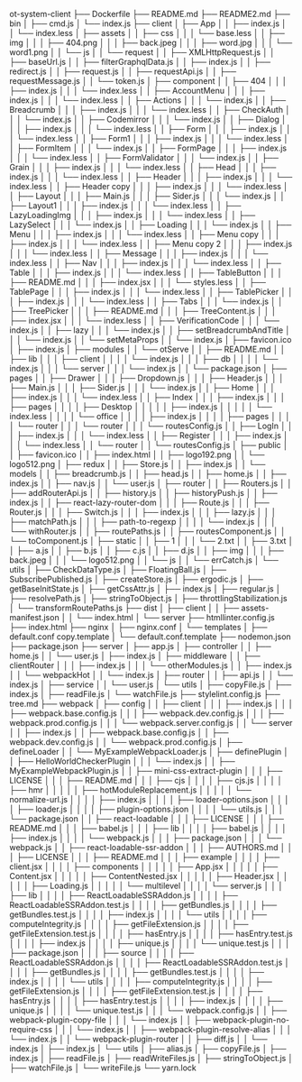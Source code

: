 ot-system-client
├── Dockerfile
├── README.md
├── README2.md
├── bin
│   ├── cmd.js
│   └── index.js
├── client
│   ├── App
│   │   ├── index.js
│   │   └── index.less
│   ├── assets
│   │   ├── css
│   │   │   └── base.less
│   │   ├── img
│   │   │   ├── 404.png
│   │   │   ├── back.jpeg
│   │   │   ├── word.jpg
│   │   │   └── word1.png
│   │   └── js
│   │       └── request
│   │           ├── XMLHttpRequest.js
│   │           ├── baseUrl.js
│   │           ├── filterGraphqlData.js
│   │           ├── index.js
│   │           ├── redirect.js
│   │           ├── request.js
│   │           ├── requestApi.js
│   │           ├── requestMessage.js
│   │           └── token.js
│   ├── component
│   │   ├── 404
│   │   │   ├── index.js
│   │   │   └── index.less
│   │   ├── AccountMenu
│   │   │   ├── index.js
│   │   │   └── index.less
│   │   ├── Actions
│   │   │   └── index.js
│   │   ├── Breadcrumb
│   │   │   ├── index.js
│   │   │   └── index.less
│   │   ├── CheckAuth
│   │   │   └── index.js
│   │   ├── Codemirror
│   │   │   └── index.js
│   │   ├── Dialog
│   │   │   ├── index.js
│   │   │   └── index.less
│   │   ├── Form
│   │   │   ├── index.js
│   │   │   └── index.less
│   │   ├── Form1
│   │   │   ├── index.js
│   │   │   └── index.less
│   │   ├── FormItem
│   │   │   └── index.js
│   │   ├── FormPage
│   │   │   ├── index.js
│   │   │   └── index.less
│   │   ├── FormValidator
│   │   │   └── index.js
│   │   ├── Grain
│   │   │   ├── index.js
│   │   │   └── index.less
│   │   ├── Head
│   │   │   ├── index.js
│   │   │   └── index.less
│   │   ├── Header
│   │   │   ├── index.js
│   │   │   └── index.less
│   │   ├── Header copy
│   │   │   ├── index.js
│   │   │   └── index.less
│   │   ├── Layout
│   │   │   ├── Main.js
│   │   │   ├── Sider.js
│   │   │   └── index.js
│   │   ├── Layout1
│   │   │   ├── index.js
│   │   │   └── index.less
│   │   ├── LazyLoadingImg
│   │   │   ├── index.js
│   │   │   └── index.less
│   │   ├── LazySelect
│   │   │   └── index.js
│   │   ├── Loading
│   │   │   └── index.js
│   │   ├── Menu
│   │   │   ├── index.js
│   │   │   └── index.less
│   │   ├── Menu copy
│   │   │   ├── index.js
│   │   │   └── index.less
│   │   ├── Menu copy 2
│   │   │   ├── index.js
│   │   │   └── index.less
│   │   ├── Message
│   │   │   ├── index.js
│   │   │   └── index.less
│   │   ├── Nav
│   │   │   ├── index.js
│   │   │   └── index.less
│   │   ├── Table
│   │   │   ├── index.js
│   │   │   └── index.less
│   │   ├── TableButton
│   │   │   ├── README.md
│   │   │   ├── index.jsx
│   │   │   └── styles.less
│   │   ├── TablePage
│   │   │   ├── index.js
│   │   │   └── index.less
│   │   ├── TablePicker
│   │   │   ├── index.js
│   │   │   └── index.less
│   │   ├── Tabs
│   │   │   └── index.js
│   │   ├── TreePicker
│   │   │   ├── README.md
│   │   │   ├── TreeContent.js
│   │   │   ├── index.jsx
│   │   │   └── index.less
│   │   ├── VerificationCode
│   │   │   └── index.js
│   │   ├── lazy
│   │   │   └── index.js
│   │   ├── setBreadcrumbAndTitle
│   │   │   └── index.js
│   │   └── setMetaProps
│   │       └── index.js
│   ├── favicon.ico
│   ├── index.js
│   ├── modules
│   │   └── otServe
│   │       ├── README.md
│   │       ├── lib
│   │       │   ├── client
│   │       │   │   └── index.js
│   │       │   ├── db
│   │       │   │   └── index.js
│   │       │   └── server
│   │       │       └── index.js
│   │       └── package.json
│   ├── pages
│   │   ├── Drawer
│   │   │   ├── Dropdown.js
│   │   │   ├── Header.js
│   │   │   ├── Main.js
│   │   │   ├── Sider.js
│   │   │   └── index.js
│   │   ├── Home
│   │   │   ├── index.js
│   │   │   └── index.less
│   │   ├── Index
│   │   │   ├── index.js
│   │   │   ├── pages
│   │   │   │   ├── Desktop
│   │   │   │   │   ├── index.js
│   │   │   │   │   └── index.less
│   │   │   │   └── office
│   │   │   │       ├── index.js
│   │   │   │       ├── pages
│   │   │   │       └── router
│   │   │   └── router
│   │   │       └── routesConfig.js
│   │   ├── LogIn
│   │   │   ├── index.js
│   │   │   └── index.less
│   │   ├── Register
│   │   │   ├── index.js
│   │   │   └── index.less
│   │   └── router
│   │       └── routesConfig.js
│   ├── public
│   │   ├── favicon.ico
│   │   ├── index.html
│   │   ├── logo192.png
│   │   └── logo512.png
│   ├── redux
│   │   ├── Store.js
│   │   ├── index.js
│   │   └── models
│   │       ├── breadcrumb.js
│   │       ├── head.js
│   │       ├── home.js
│   │       ├── index.js
│   │       ├── nav.js
│   │       └── user.js
│   ├── router
│   │   ├── Routers.js
│   │   ├── addRouterApi.js
│   │   ├── history.js
│   │   ├── historyPush.js
│   │   ├── index.js
│   │   ├── react-lazy-router-dom
│   │   │   ├── Route.js
│   │   │   ├── Router.js
│   │   │   ├── Switch.js
│   │   │   ├── index.js
│   │   │   ├── lazy.js
│   │   │   ├── matchPath.js
│   │   │   ├── path-to-regexp
│   │   │   │   └── index.js
│   │   │   └── withRouter.js
│   │   ├── routePaths.js
│   │   ├── routesComponent.js
│   │   └── toComponent.js
│   ├── static
│   │   ├── 1
│   │   │   └── 2.txt
│   │   ├── 3.txt
│   │   ├── a.js
│   │   ├── b.js
│   │   ├── c.js
│   │   ├── d.js
│   │   ├── img
│   │   │   ├── back.jpeg
│   │   │   └── logo512.png
│   │   └── js
│   │       └── errCatch.js
│   └── utils
│       ├── CheckDataType.js
│       ├── FloatingBall.js
│       ├── SubscribePublished.js
│       ├── createStore.js
│       ├── ergodic.js
│       ├── getBaseInitState.js
│       ├── getCssAttr.js
│       ├── index.js
│       ├── regular.js
│       ├── resolvePath.js
│       ├── stringToObject.js
│       ├── throttlingStabilization.js
│       └── transformRoutePaths.js
├── dist
│   ├── client
│   │   ├── assets-manifest.json
│   │   └── index.html
│   └── server
├── htmllinter.config.js
├── index.html
├── nginx
│   ├── nginx.conf
│   └── templates
│       ├── default.conf copy.template
│       └── default.conf.template
├── nodemon.json
├── package.json
├── server
│   ├── app.js
│   ├── controller
│   │   ├── home.js
│   │   └── user.js
│   ├── index.js
│   ├── middleware
│   │   ├── clientRouter
│   │   │   ├── index.js
│   │   │   └── otherModules.js
│   │   ├── index.js
│   │   └── webpackHot
│   │       └── index.js
│   ├── router
│   │   ├── api.js
│   │   └── index.js
│   ├── service
│   │   └── user.js
│   └── utils
│       ├── copyFile.js
│       ├── index.js
│       ├── readFile.js
│       └── watchFile.js
├── stylelint.config.js
├── tree.md
├── webpack
│   ├── config
│   │   ├── client
│   │   │   ├── index.js
│   │   │   ├── webpack.base.config.js
│   │   │   ├── webpack.dev.config.js
│   │   │   ├── webpack.prod.config.js
│   │   │   └── webpack.server.config.js
│   │   └── server
│   │       ├── index.js
│   │       ├── webpack.base.config.js
│   │       ├── webpack.dev.config.js
│   │       └── webpack.prod.config.js
│   ├── defineLoader
│   │   └── MyExampleWebpackLoader.js
│   ├── definePlugin
│   │   ├── HelloWorldCheckerPlugin
│   │   │   └── index.js
│   │   ├── MyExampleWebpackPlugin.js
│   │   ├── mini-css-extract-plugin
│   │   │   ├── LICENSE
│   │   │   ├── README.md
│   │   │   ├── cjs
│   │   │   │   ├── cjs.js
│   │   │   │   ├── hmr
│   │   │   │   │   ├── hotModuleReplacement.js
│   │   │   │   │   └── normalize-url.js
│   │   │   │   ├── index.js
│   │   │   │   ├── loader-options.json
│   │   │   │   ├── loader.js
│   │   │   │   ├── plugin-options.json
│   │   │   │   └── utils.js
│   │   │   └── package.json
│   │   ├── react-loadable
│   │   │   ├── LICENSE
│   │   │   ├── README.md
│   │   │   ├── babel.js
│   │   │   ├── lib
│   │   │   │   ├── babel.js
│   │   │   │   ├── index.js
│   │   │   │   └── webpack.js
│   │   │   ├── package.json
│   │   │   └── webpack.js
│   │   ├── react-loadable-ssr-addon
│   │   │   ├── AUTHORS.md
│   │   │   ├── LICENSE
│   │   │   ├── README.md
│   │   │   ├── example
│   │   │   │   ├── client.jsx
│   │   │   │   ├── components
│   │   │   │   │   ├── App.jsx
│   │   │   │   │   ├── Content.jsx
│   │   │   │   │   ├── ContentNested.jsx
│   │   │   │   │   ├── Header.jsx
│   │   │   │   │   ├── Loading.js
│   │   │   │   │   └── multilevel
│   │   │   │   └── server.js
│   │   │   ├── lib
│   │   │   │   ├── ReactLoadableSSRAddon.js
│   │   │   │   ├── ReactLoadableSSRAddon.test.js
│   │   │   │   ├── getBundles.js
│   │   │   │   ├── getBundles.test.js
│   │   │   │   ├── index.js
│   │   │   │   └── utils
│   │   │   │       ├── computeIntegrity.js
│   │   │   │       ├── getFileExtension.js
│   │   │   │       ├── getFileExtension.test.js
│   │   │   │       ├── hasEntry.js
│   │   │   │       ├── hasEntry.test.js
│   │   │   │       ├── index.js
│   │   │   │       ├── unique.js
│   │   │   │       └── unique.test.js
│   │   │   ├── package.json
│   │   │   ├── source
│   │   │   │   ├── ReactLoadableSSRAddon.js
│   │   │   │   ├── ReactLoadableSSRAddon.test.js
│   │   │   │   ├── getBundles.js
│   │   │   │   ├── getBundles.test.js
│   │   │   │   ├── index.js
│   │   │   │   └── utils
│   │   │   │       ├── computeIntegrity.js
│   │   │   │       ├── getFileExtension.js
│   │   │   │       ├── getFileExtension.test.js
│   │   │   │       ├── hasEntry.js
│   │   │   │       ├── hasEntry.test.js
│   │   │   │       ├── index.js
│   │   │   │       ├── unique.js
│   │   │   │       └── unique.test.js
│   │   │   └── webpack.config.js
│   │   ├── webpack-plugin-copy-file
│   │   │   └── index.js
│   │   ├── webpack-plugin-no-require-css
│   │   │   └── index.js
│   │   ├── webpack-plugin-resolve-alias
│   │   │   └── index.js
│   │   └── webpack-plugin-router
│   │       ├── diff.js
│   │       └── index.js
│   ├── index.js
│   └── utils
│       ├── alias.js
│       ├── copyFile.js
│       ├── index.js
│       ├── readFile.js
│       ├── readWriteFiles.js
│       ├── stringToObject.js
│       ├── watchFile.js
│       └── writeFile.js
└── yarn.lock
